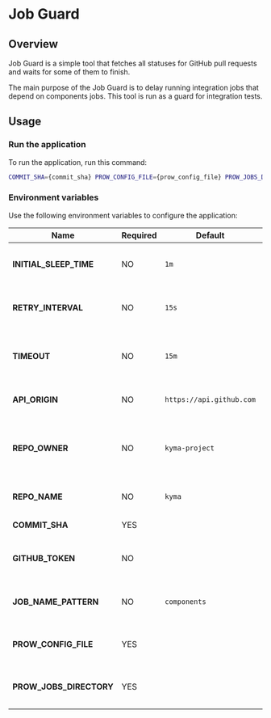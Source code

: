 # Job Guard 

## Overview

Job Guard is a simple tool that fetches all statuses for GitHub pull requests and waits for some of them to finish.

The main purpose of the Job Guard is to delay running integration jobs that depend on components jobs. This tool is run as a guard for integration tests.

## Usage

### Run the application

To run the application, run this command:

```bash
COMMIT_SHA={commit_sha} PROW_CONFIG_FILE={prow_config_file} PROW_JOBS_DIRECTORY={prow_jobs_directory} go run main.go
```

### Environment variables

Use the following environment variables to configure the application:

| Name                      | Required  | Default                   | Description |
|---------------------------|-----------|---------------------------|-------------|
| **INITIAL_SLEEP_TIME**    | NO        | `1m`                      | The initial sleep time for the application |
| **RETRY_INTERVAL**        | NO        | `15s`                     | The interval between re-fetching statuses |
| **TIMEOUT**               | NO        | `15m`                     | The timeout of waiting for successful jobs |
| **API_ORIGIN**            | NO        | `https://api.github.com`  | The origin of the GitHub API |
| **REPO_OWNER**            | NO        | `kyma-project`            | The username or organization name of the repository owner |
| **REPO_NAME**             | NO        | `kyma`                    | The name of the repository |
| **COMMIT_SHA**            | YES       |                           | The commit SHA |
| **GITHUB_TOKEN**          | NO        |                           | The authorization token for GitHub API |
| **JOB_NAME_PATTERN**      | NO        | `components`              | The regexp to filter dependant statuses |
| **PROW_CONFIG_FILE**      | YES       |                           | The path to the Prow `config.yaml` file  |
| **PROW_JOBS_DIRECTORY**   | YES       |                           | The path to the directory with Prow jobs |